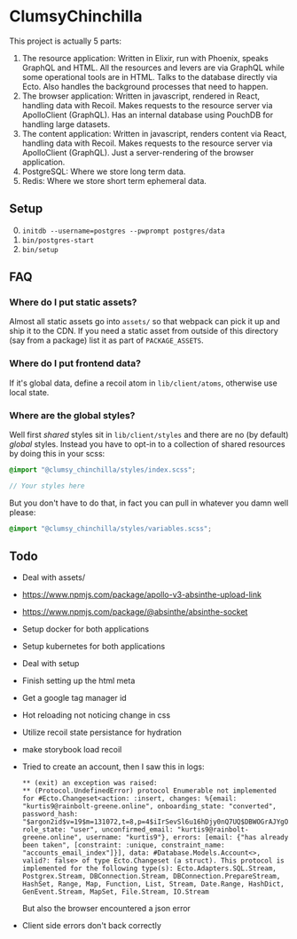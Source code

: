 # ClumsyChinchilla

This project is actually 5 parts:

  1. The resource application: Written in Elixir, run with Phoenix, speaks GraphQL and HTML. All the resources and levers are via GraphQL while some operational tools are in HTML. Talks to the database directly via Ecto. Also handles the background processes that need to happen.
  2. The browser application: Written in javascript, rendered in React, handling data with Recoil. Makes requests to the resource server via ApolloClient (GraphQL). Has an internal database using PouchDB for handling large datasets.
  3. The content application: Written in javascript, renders content via React, handling data with Recoil. Makes requests to the resource server via ApolloClient (GraphQL). Just a server-rendering of the browser application.
  4. PostgreSQL: Where we store long term data.
  5. Redis: Where we store short term ephemeral data.

## Setup

  0. `initdb --username=postgres --pwprompt postgres/data`
  0. `bin/postgres-start`
  0. `bin/setup`

## FAQ

### Where do I put static assets?

Almost all static assets go into `assets/` so that webpack can pick it up and ship it to the CDN. If you need a static asset from outside of this directory (say from a package) list it as part of `PACKAGE_ASSETS`.

### Where do I put frontend data?

If it's global data, define a recoil atom in `lib/client/atoms`, otherwise use local state.

### Where are the global styles?

Well first *shared* styles sit in `lib/client/styles` and there are no (by default) *global* styles. Instead you have to opt-in to a collection of shared resources by doing this in your scss:

``` scss
@import "@clumsy_chinchilla/styles/index.scss";

// Your styles here
```

But you don't have to do that, in fact you can pull in whatever you damn well please:

``` scss
@import "@clumsy_chinchilla/styles/variables.scss";

```

## Todo

  - Deal with assets/
  - https://www.npmjs.com/package/apollo-v3-absinthe-upload-link
  - https://www.npmjs.com/package/@absinthe/absinthe-socket
  - Setup docker for both applications
  - Setup kubernetes for both applications
  - Deal with setup
  - Finish setting up the html meta
  - Get a google tag manager id
  - Hot reloading not noticing change in css
  - Utilize recoil state persistance for hydration
  - make storybook load recoil
  - Tried to create an account, then I saw this in logs:

    ```
    ** (exit) an exception was raised:
    ** (Protocol.UndefinedError) protocol Enumerable not implemented for #Ecto.Changeset<action: :insert, changes: %{email: "kurtis9@rainbolt-greene.online", onboarding_state: "converted", password_hash: "$argon2id$v=19$m=131072,t=8,p=4$iIrSevSl6u16hDjy0nQ7UQ$DBWOGrAJYgOIMBEw//ZkAVDW1RXymXpbyDSRvYvLj7k", role_state: "user", unconfirmed_email: "kurtis9@rainbolt-greene.online", username: "kurtis9"}, errors: [email: {"has already been taken", [constraint: :unique, constraint_name: "accounts_email_index"]}], data: #Database.Models.Account<>, valid?: false> of type Ecto.Changeset (a struct). This protocol is implemented for the following type(s): Ecto.Adapters.SQL.Stream, Postgrex.Stream, DBConnection.Stream, DBConnection.PrepareStream, HashSet, Range, Map, Function, List, Stream, Date.Range, HashDict, GenEvent.Stream, MapSet, File.Stream, IO.Stream
    ```
      But also the browser encountered a json error
  - Client side errors don't back correctly
